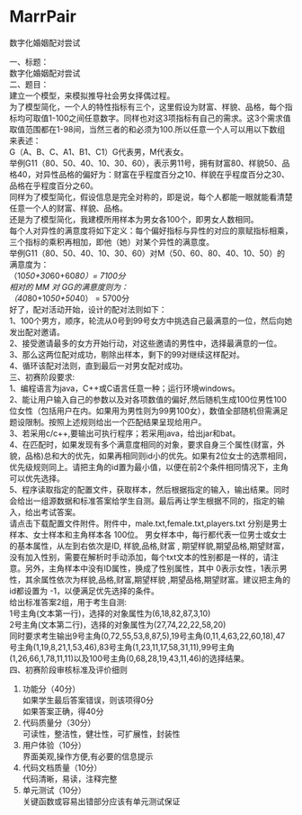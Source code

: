 MarrPair
========

数字化婚姻配对尝试

一、标题：<br>
    数字化婚姻配对尝试<br>
二、题目：<br>
建立一个模型，来模拟推导社会男女择偶过程。<br>
为了模型简化，一个人的特性指标有三个，这里假设为财富、样貌、品格，每个指标均可取值1-100之间任意数字。同样也对这3项指标有自己的需求。这3个需求值取值范围都在1-98间，当然三者的和必须为100.所以任意一个人可以用以下数组来表述：<br>
G（A、B、C、A1、B1、C1）G代表男，M代表女。<br>
举例G11（80、50、40、10、30、60），表示男11号，拥有财富80、样貌50、品格40，对异性品格的偏好为：财富在乎程度百分之10、样貌在乎程度百分之30、品格在乎程度百分之60。<br>
同样为了模型简化，假设信息是完全对称的，即是说，每个人都能一眼就能看清楚任意一个人的财富、样貌、品格。<br>
还是为了模型简化，我建模所用样本为男女各100个，即男女人数相同。<br>
每个人对异性的满意度将如下定义：每个偏好指标与异性的对应的禀赋指标相乘，三个指标的乘积再相加，即他（她）对某个异性的满意度。<br>
举例G11（80、50、40、10、30、60）对M（50、60、80、40、10、50）的满意度为：<br>
（10*50+30*60+60*80）= 7100分<br>
相对的 MM 对 GG的满意度则为：<br>
（40*80+10*50+50*40） = 5700分<br>
好了，配对活动开始，设计的配对法则如下：<br>
1、100个男方，顺序，轮流从0号到99号女方中挑选自己最满意的一位，然后向她发出配对邀请。<br>
2、接受邀请最多的女方开始行动，对这些邀请的男性中，选择最满意的一位。<br>
3、那么这两位配对成功，剔除出样本，剩下的99对继续这样配对。<br>
4、循环该配对法则，直到最后一对男女配对成功。<br>
三、初赛阶段要求:<br>
1、编程语言为java，C++或C语言任意一种；运行环境windows。<br>
2、能让用户输入自己的参数以及对各项数值的偏好,然后随机生成100位男性100位女性（包括用户在内。如果用为男性则为99男100女），数值全部随机但需满足题设限制。按照上述规则给出一个匹配结果呈现给用户。<br>
3、若采用c/c++,要输出可执行程序；若采用java，给出jar和bat。<br>
4、在匹配时，如果发现有多个满意度相同的对象，要求自身三个属性(财富，外貌，品格)总和大的优先，如果再相同则id小的优先。如果有2位女士的选票相同，优先级规则同上。请把主角的id置为最小值，以便在前2个条件相同情况下，主角可以优先选择。<br>
5、程序读取指定的配置文件，获取样本，然后根据指定的输入，输出结果。同时会给出一组源数据和标准答案给学生自测。最后再让学生根据不同的，指定的输入，给出考试答案。<br>
  请点击下载配置文件附件。附件中，male.txt,female.txt,players.txt 分别是男士样本、女士样本和主角样本各 100位。 男女样本中，每行都代表一位男士或女士的基本属性，从左到右依次是ID, 样貌,品格,财富 , 期望样貌,期望品格,期望财富，没有加入性别，需要在解析时手动添加，每个txt文本的性别都是一样的，请注意。另外，主角样本中没有ID属性，换成了性别属性，其中 0表示女性，1表示男性，其余属性依次为样貌,品格,财富,期望样貌 ,期望品格,期望财富。建议把主角的id都设置为 -1，以便满足优先选择的条件。<br>
给出标准答案2组，用于考生自测:<br>
1号主角(文本第一行)，选择的对象属性为(6,18,82,87,3,10)<br>
2号主角(文本第二行)，选择的对象属性为(27,74,22,22,58,20)<br>
同时要求考生输出9号主角(0,72,55,53,8,87,5),19号主角(0,11,4,63,22,60,18),47号主角(1,19,8,21,1,53,46),83号主角(1,23,11,17,58,31,11),99号主角(1,26,66,1,78,11,11)以及100号主角(0,68,28,19,43,11,46)的选择结果。<br>
四、初赛阶段审核标准及评价细则<br>
1. 功能分（40分）<br>
如果学生最后答案错误，则该项得0分<br>
如果答案正确，得40分<br>
2. 代码质量分（30分）<br>
可读性，整洁性，健壮性，可扩展性，封装性<br>
3. 用户体验（10分）<br>
界面美观,操作方便,有必要的信息提示<br>
4. 代码文档质量（10分）<br>
代码清晰，易读，注释完整<br>
5. 单元测试（10分）<br>
关键函数或容易出错部分应该有单元测试保证<br>
